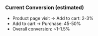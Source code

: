 ### Current Conversion (estimated)

- Product page visit → Add to cart: 2-3%
- Add to cart → Purchase: 45-50%
- Overall conversion: ~1-1.5%

